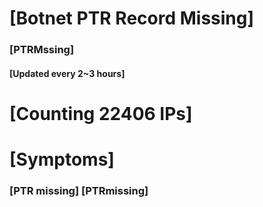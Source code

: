 # [Botnet PTR Record Missing]
### [PTRMssing]
#### [Updated every 2~3 hours]

# [Counting 22406 IPs]

# [Symptoms] 
###   [PTR missing] [PTRmissing]
